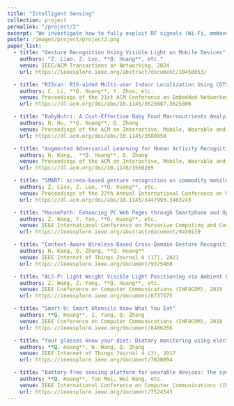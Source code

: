 ```yaml
---
title: "Intelligent Sensing"
collection: project
permalink: "/project/2"
excerpt: "We investigate how to fully exploit RF signals (Wi-Fi, mmWave, Ultra-wideband), acoustic signals, and visible/invisible light signals to achieve intelligent sensing. We are interested in gesture recognition, motion tracking, food intake logging, and vital sign monitoring, so that we can enable convenient human-computer interactions, location-based services, and long-term health management. We are working toward the vision of smart homes and smart healthcare. We have built several sensing prototypes for various purposes."
poster: /images/project/project2.png
paper_list:
  - title: "Gesture Recognition Using Visible Light on Mobile Devices"
    authors: "Z. Liao, Z. Luo, **Q. Huang**, etc."
    venue: IEEE/ACM Transactions on Networking, 2024
    url: https://ieeexplore.ieee.org/abstract/document/10458053/

  - title: "RIScan: RIS-aided Multi-user Indoor Localization Using COTS Wi-Fi"
    authors: C. Li, **Q. Huang**, Y. Zhou, etc.
    venue: Proceedings of the 21st ACM Conference on Embedded Networked Sensor Systems (Sensys), 2023
    url: https://dl.acm.org/doi/abs/10.1145/3625687.3625806

  - title: "BabyNutri: A Cost-Effective Baby Food Macronutrients Analyzer Based on Spectral Reconstruction"
    authors: H. Hu, **Q. Huang**, Q. Zhang
    venue: Proceedings of the ACM on Interactive, Mobile, Wearable and Ubiquitous Technologies (IMWUT), Volume 7, Issue 1
    url: https://dl.acm.org/doi/abs/10.1145/3580858

  - title: "Augmented Adversarial Learning for Human Activity Recognition with Partial Sensor Sets"
    authors: H. Kang,, **Q. Huang**, Q. Zhang
    venue: Proceedings of the ACM on Interactive, Mobile, Wearable and Ubiquitous Technologies (IMWUT), Volume 6, Issue 3
    url: https://dl.acm.org/doi/10.1145/3550285

  - title: "SMART: screen-based gesture recognition on commodity mobile devices"
    authors: Z. Liao, Z. Luo, **Q. Huang**, etc.
    venue: Proceedings of the 27th Annual International Conference on Mobile Computing and Networking (MobiCom), 2021
    url: https://dl.acm.org/doi/abs/10.1145/3447993.3483243

  - title: "MousePath: Enhancing PC Web Pages through Smartphone and Optical Mouse"
    authors: Z. Wang, Y. Yan, **Q. Huang**, etc.
    venue: IEEE International Conference on Pervasive Computing and Communications (Percom), 2021
    url: https://ieeexplore.ieee.org/abstract/document/9439139

  - title: "Context-Aware Wireless-Based Cross-Domain Gesture Recognition"
    authors: H. Kang, Q. Zhang, **Q. Huang**
    venue: IEEE Internet of Things Journal 8 (17), 2021
    url: https://ieeexplore.ieee.org/document/9375468

  - title: "ALS-P: Light Weight Visible Light Positioning via Ambient Light Sensor"
    authors: Z. Wang, Z. Yang, **Q. Huang**, etc.
    venue: IEEE Conference on Computer Communications (INFOCOM), 2019
    url: https://ieeexplore.ieee.org/document/8737575

  - title: "Smart-U: Smart Utensils Know What You Eat"
    authors: **Q. Huang**, Z. Yang, Q. Zhang
    venue: IEEE Conference on Computer Communications (INFOCOM), 2018
    url: https://ieeexplore.ieee.org/document/8486266

  - title: "Your glasses know your diet: Dietary monitoring using electromyography sensors"
    authors: **Q. Huang**, W. Wang, Q. Zhang
    venue: IEEE Internet of Things Journal 4 (3), 2017
    url: https://ieeexplore.ieee.org/document/7828094

  - title: "Battery-free sensing platform for wearable devices: The synergy between two feet"
    authors: **Q. Huang**, Yan Mei, Wei Wang, etc.
    venue: IEEE International Conference on Computer Communications (INFOCOM), 2016
    url: https://ieeexplore.ieee.org/document/7524543
---
```

